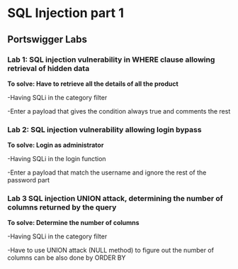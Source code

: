 # SQL Injection part 1

## Portswigger Labs
### Lab 1: SQL injection vulnerability in WHERE clause allowing retrieval of hidden data
 
 **To solve: Have to retrieve all the details of all the product**

-Having SQLi in the category filter

-Enter a payload that gives the condition always true and comments the rest

### Lab 2: SQL injection vulnerability allowing login bypass

**To solve: Login as administrator**

-Having SQLi in the login function
 
-Enter a payload that match the username and ignore the rest of the password part

### Lab 3 SQL injection UNION attack, determining the number of columns returned by the query

**To solve: Determine the number of columns**

-Having SQLi in the category filter

-Have to use UNION attack (NULL method) to figure out the number of columns can be also done by ORDER BY
